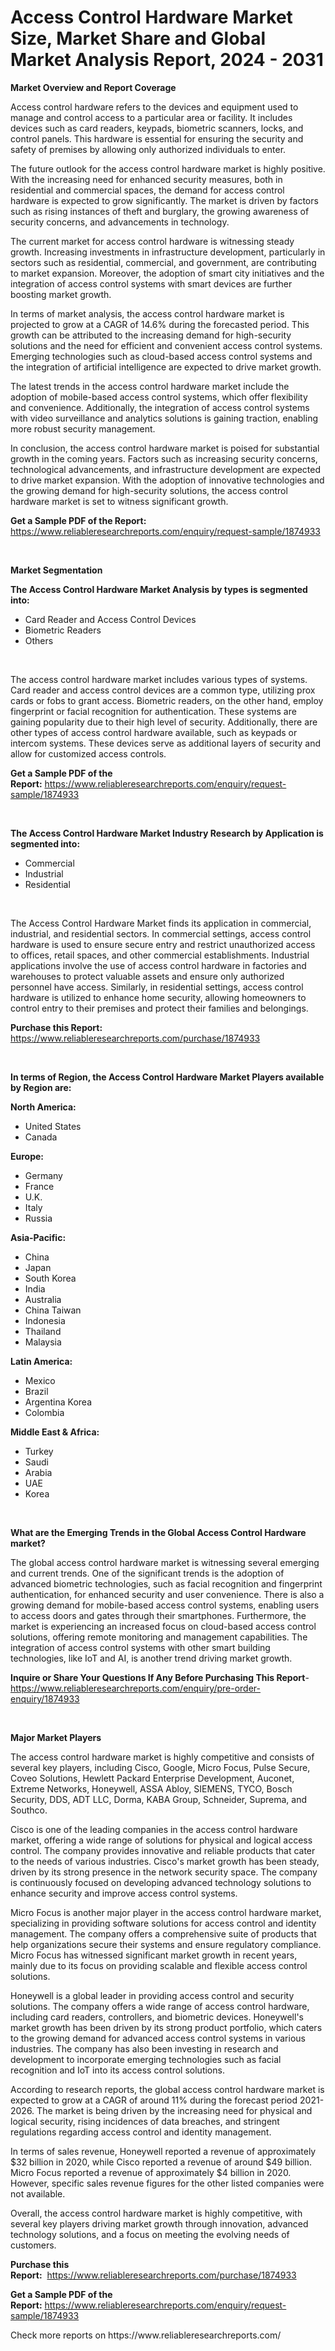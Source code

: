 <p><h1>Access Control Hardware Market Size, Market Share and Global Market Analysis Report, 2024 - 2031</h1></p><p><strong>Market Overview and Report Coverage</strong></p>
<p><p>Access control hardware refers to the devices and equipment used to manage and control access to a particular area or facility. It includes devices such as card readers, keypads, biometric scanners, locks, and control panels. This hardware is essential for ensuring the security and safety of premises by allowing only authorized individuals to enter.</p><p>The future outlook for the access control hardware market is highly positive. With the increasing need for enhanced security measures, both in residential and commercial spaces, the demand for access control hardware is expected to grow significantly. The market is driven by factors such as rising instances of theft and burglary, the growing awareness of security concerns, and advancements in technology.</p><p>The current market for access control hardware is witnessing steady growth. Increasing investments in infrastructure development, particularly in sectors such as residential, commercial, and government, are contributing to market expansion. Moreover, the adoption of smart city initiatives and the integration of access control systems with smart devices are further boosting market growth.</p><p>In terms of market analysis, the access control hardware market is projected to grow at a CAGR of 14.6% during the forecasted period. This growth can be attributed to the increasing demand for high-security solutions and the need for efficient and convenient access control systems. Emerging technologies such as cloud-based access control systems and the integration of artificial intelligence are expected to drive market growth.</p><p>The latest trends in the access control hardware market include the adoption of mobile-based access control systems, which offer flexibility and convenience. Additionally, the integration of access control systems with video surveillance and analytics solutions is gaining traction, enabling more robust security management.</p><p>In conclusion, the access control hardware market is poised for substantial growth in the coming years. Factors such as increasing security concerns, technological advancements, and infrastructure development are expected to drive market expansion. With the adoption of innovative technologies and the growing demand for high-security solutions, the access control hardware market is set to witness significant growth.</p></p>
<p><strong>Get a Sample PDF of the Report:</strong> <a href="https://www.reliableresearchreports.com/enquiry/request-sample/1874933">https://www.reliableresearchreports.com/enquiry/request-sample/1874933</a></p>
<p>&nbsp;</p>
<p><strong>Market Segmentation</strong></p>
<p><strong>The Access Control Hardware Market Analysis by types is segmented into:</strong></p>
<p><ul><li>Card Reader and Access Control Devices</li><li>Biometric Readers</li><li>Others</li></ul></p>
<p>&nbsp;</p>
<p><p>The access control hardware market includes various types of systems. Card reader and access control devices are a common type, utilizing prox cards or fobs to grant access. Biometric readers, on the other hand, employ fingerprint or facial recognition for authentication. These systems are gaining popularity due to their high level of security. Additionally, there are other types of access control hardware available, such as keypads or intercom systems. These devices serve as additional layers of security and allow for customized access controls.</p></p>
<p><strong>Get a Sample PDF of the Report:</strong>&nbsp;<a href="https://www.reliableresearchreports.com/enquiry/request-sample/1874933">https://www.reliableresearchreports.com/enquiry/request-sample/1874933</a></p>
<p>&nbsp;</p>
<p><strong>The Access Control Hardware Market Industry Research by Application is segmented into:</strong></p>
<p><ul><li>Commercial</li><li>Industrial</li><li>Residential</li></ul></p>
<p>&nbsp;</p>
<p><p>The Access Control Hardware Market finds its application in commercial, industrial, and residential sectors. In commercial settings, access control hardware is used to ensure secure entry and restrict unauthorized access to offices, retail spaces, and other commercial establishments. Industrial applications involve the use of access control hardware in factories and warehouses to protect valuable assets and ensure only authorized personnel have access. Similarly, in residential settings, access control hardware is utilized to enhance home security, allowing homeowners to control entry to their premises and protect their families and belongings.</p></p>
<p><strong>Purchase this Report:</strong>&nbsp; <a href="https://www.reliableresearchreports.com/purchase/1874933">https://www.reliableresearchreports.com/purchase/1874933</a></p>
<p>&nbsp;</p>
<p><strong>In terms of Region, the Access Control Hardware Market Players available by Region are:</strong></p>
<p>
    <p> <strong> North America: </strong>
        <ul>
            <li>United States</li>
            <li>Canada</li>
        </ul>
        </p> 
    <p> <strong> Europe: </strong>
        <ul>
            <li>Germany</li>
            <li>France</li>
            <li>U.K.</li>
            <li>Italy</li>
            <li>Russia</li>
        </ul>
        </p> 
    <p> <strong> Asia-Pacific: </strong>
        <ul>
            <li>China</li>
            <li>Japan</li>
            <li>South Korea</li>
            <li>India</li>
            <li>Australia</li>
            <li>China Taiwan</li>
            <li>Indonesia</li>
            <li>Thailand</li>
            <li>Malaysia</li>
        </ul>
        </p> 
    <p> <strong> Latin America: </strong>
        <ul>
            <li>Mexico</li>
            <li>Brazil</li>
            <li>Argentina Korea</li>
            <li>Colombia</li>
        </ul>
        </p> 
    <p> <strong> Middle East & Africa: </strong>
        <ul>
            <li>Turkey</li>
            <li>Saudi</li>
            <li>Arabia</li>
            <li>UAE</li>
            <li>Korea</li>
        </ul>
    </p>
    </p>
<p>&nbsp;</p>
<p><strong>What are the Emerging Trends in the Global Access Control Hardware market?</strong></p>
<p><p>The global access control hardware market is witnessing several emerging and current trends. One of the significant trends is the adoption of advanced biometric technologies, such as facial recognition and fingerprint authentication, for enhanced security and user convenience. There is also a growing demand for mobile-based access control systems, enabling users to access doors and gates through their smartphones. Furthermore, the market is experiencing an increased focus on cloud-based access control solutions, offering remote monitoring and management capabilities. The integration of access control systems with other smart building technologies, like IoT and AI, is another trend driving market growth.</p></p>
<p><strong>Inquire or Share Your Questions If Any Before Purchasing This Report</strong>- <a href="https://www.reliableresearchreports.com/enquiry/pre-order-enquiry/1874933">https://www.reliableresearchreports.com/enquiry/pre-order-enquiry/1874933</a></p>
<p>&nbsp;</p>
<p><strong>Major Market Players</strong></p>
<p><p>The access control hardware market is highly competitive and consists of several key players, including Cisco, Google, Micro Focus, Pulse Secure, Coveo Solutions, Hewlett Packard Enterprise Development, Auconet, Extreme Networks, Honeywell, ASSA Abloy, SIEMENS, TYCO, Bosch Security, DDS, ADT LLC, Dorma, KABA Group, Schneider, Suprema, and Southco. </p><p>Cisco is one of the leading companies in the access control hardware market, offering a wide range of solutions for physical and logical access control. The company provides innovative and reliable products that cater to the needs of various industries. Cisco's market growth has been steady, driven by its strong presence in the network security space. The company is continuously focused on developing advanced technology solutions to enhance security and improve access control systems.</p><p>Micro Focus is another major player in the access control hardware market, specializing in providing software solutions for access control and identity management. The company offers a comprehensive suite of products that help organizations secure their systems and ensure regulatory compliance. Micro Focus has witnessed significant market growth in recent years, mainly due to its focus on providing scalable and flexible access control solutions.</p><p>Honeywell is a global leader in providing access control and security solutions. The company offers a wide range of access control hardware, including card readers, controllers, and biometric devices. Honeywell's market growth has been driven by its strong product portfolio, which caters to the growing demand for advanced access control systems in various industries. The company has also been investing in research and development to incorporate emerging technologies such as facial recognition and IoT into its access control solutions.</p><p>According to research reports, the global access control hardware market is expected to grow at a CAGR of around 11% during the forecast period 2021-2026. The market is being driven by the increasing need for physical and logical security, rising incidences of data breaches, and stringent regulations regarding access control and identity management.</p><p>In terms of sales revenue, Honeywell reported a revenue of approximately $32 billion in 2020, while Cisco reported a revenue of around $49 billion. Micro Focus reported a revenue of approximately $4 billion in 2020. However, specific sales revenue figures for the other listed companies were not available.</p><p>Overall, the access control hardware market is highly competitive, with several key players driving market growth through innovation, advanced technology solutions, and a focus on meeting the evolving needs of customers.</p></p>
<p><strong>Purchase this Report:</strong>&nbsp;&nbsp;<a href="https://www.reliableresearchreports.com/purchase/1874933">https://www.reliableresearchreports.com/purchase/1874933</a></p>
<p></p>
<p><strong>Get a Sample PDF of the Report:</strong>&nbsp;<a href="https://www.reliableresearchreports.com/enquiry/request-sample/1874933">https://www.reliableresearchreports.com/enquiry/request-sample/1874933</a></p>
<p>Check more reports on https://www.reliableresearchreports.com/</p>